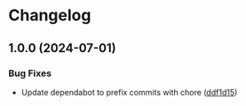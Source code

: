 # Changelog

## 1.0.0 (2024-07-01)


### Bug Fixes

* Update dependabot to prefix commits with chore ([ddf1d15](https://github.com/bstoutenburgh/asdf-doctl/commit/ddf1d15f2beaa7d70d252fbeb06a85b1adddd5df))
